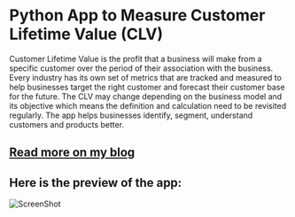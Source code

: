 # Python App to Measure Customer Lifetime Value (CLV)

Customer Lifetime Value is the profit that a business will make from a specific customer over the period of their association with the business. Every industry has its own set of metrics that are tracked and measured to help businesses target the right customer and forecast their customer base for the future. The CLV may change depending on the business model and its objective which means the definition and calculation need to be revisited regularly. The app helps businesses identify, segment, understand customers and products better. 

## [Read more on my blog](https://www.analyticsvidhya.com/blog/2021/08/create-a-python-app-to-measure-customer-lifetime-value-clv/?)

## Here is the preview of the app:</br>
![ScreenShot](Home.png)



